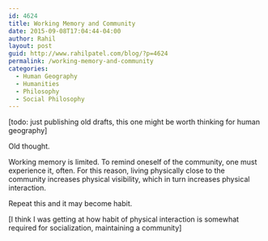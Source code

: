 ```yaml
---
id: 4624
title: Working Memory and Community
date: 2015-09-08T17:04:44-04:00
author: Rahil
layout: post
guid: http://www.rahilpatel.com/blog/?p=4624
permalink: /working-memory-and-community
categories:
  - Human Geography
  - Humanities
  - Philosophy
  - Social Philosophy
---
```

[todo: just publishing old drafts, this one might be worth thinking for human geography]

Old thought.

Working memory is limited. To remind oneself of the community, one must experience it, often. For this reason, living physically close to the community increases physical visibility, which in turn increases physical interaction.

Repeat this and it may become habit.

[I think I was getting at how habit of physical interaction is somewhat required for socialization, maintaining a community]
